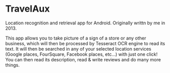 # TravelAux
Location recognition and retrieval app for Android. Originally writtn by me in 2013.

This app allows you to take picture of a sign of a store or any other business, which will then be processed by Tesseract OCR engine to read its text. It will then be searched in any of your selected location services (Google places, FourSquare, Facebook places, etc...) with just one click! You can then read its description, read & write reviews and do many more things.
